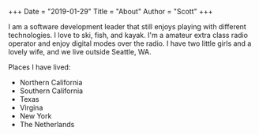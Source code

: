 +++
Date = "2019-01-29"
Title = "About"
Author = "Scott"
+++

I am a software development leader that still enjoys playing with different technologies.  I love to ski, fish, and kayak.  I'm a amateur extra class radio operator and enjoy digital modes over the radio.  I have two little girls and a lovely wife, and we live outside Seattle, WA.  

Places I have lived:

* Northern California
* Southern California
* Texas
* Virgina
* New York
* The Netherlands

